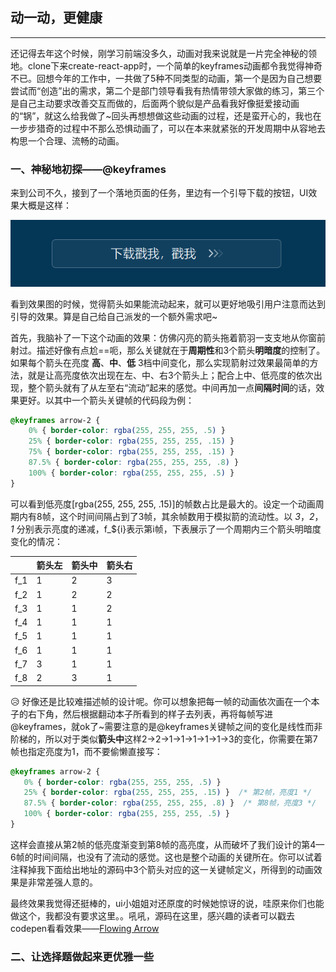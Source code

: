 ## 动一动，更健康
---

还记得去年这个时候，刚学习前端没多久，动画对我来说就是一片完全神秘的领地。clone下来create-react-app时，一个简单的keyframes动画都令我觉得神奇不已。回想今年的工作中，一共做了5种不同类型的动画，第一个是因为自己想要尝试而“创造”出的需求，第二个是部门领导看我有热情带领大家做的练习，第三个是自己主动要求改善交互而做的，后面两个貌似是产品看我好像挺爱接动画的“锅”，就这么给我做了~回头再想想做这些动画的过程，还是蛮开心的，我也在一步步猎奇的过程中不那么恐惧动画了，可以在本来就紧张的开发周期中从容地去构思一个合理、流畅的动画。


### 一、神秘地初探——@keyframes
来到公司不久，接到了一个落地页面的任务，里边有一个引导下载的按钮，UI效果大概是这样：

![ui效果图](./images/flowing-arrow-ui.png)

看到效果图的时候，觉得箭头如果能流动起来，就可以更好地吸引用户注意而达到引导的效果。算是自己给自己派发的一个额外需求吧~

首先，我脑补了一下这个动画的效果：仿佛闪亮的箭头拖着箭羽一支支地从你窗前射过。描述好像有点尬==呃，那么关键就在于**周期性**和3个箭头**明暗度**的控制了。如果每个箭头在亮度 **高**、**中**、**低** 3档中间变化，那么实现箭射过效果最简单的方法，就是让高亮度依次出现在左、中、右3个箭头上；配合上中、低亮度的依次出现，整个箭头就有了从左至右“流动”起来的感觉。中间再加一点**间隔时间**的话，效果更好。以其中一个箭头关键帧的代码段为例：
``` css
@keyframes arrow-2 {
    0% { border-color: rgba(255, 255, 255, .5) }
    25% { border-color: rgba(255, 255, 255, .15) }
    75% { border-color: rgba(255, 255, 255, .15) }
    87.5% { border-color: rgba(255, 255, 255, .8) }
    100% { border-color: rgba(255, 255, 255, .5) }
}
```
可以看到低亮度[rgba(255, 255, 255, .15)]的帧数占比是最大的。设定一个动画周期内有8帧，这个时间间隔占到了3帧，其余帧数用于模拟箭的流动性。以 *3*，*2*，*1* 分别表示亮度的递减，f_${i}表示第i帧，下表展示了一个周期内三个箭头明暗度变化的情况：

|     | 箭头左 | 箭头中 | 箭头右 |
| --- | --- | --- | --- |
| f_1 | 1 | 2 | 3 |
| f_2 | 1 | 2 | 2 |
| f_3 | 1 | 1 | 2 |
| f_4 | 1 | 1 | 1 |
| f_5 | 1 | 1 | 1 |
| f_6 | 1 | 1 | 1 |
| f_7 | 3 | 1 | 1 |
| f_8 | 2 | 3 | 1 |

:disappointed_relieved: 好像还是比较难描述帧的设计呢。你可以想象把每一帧的动画依次画在一个本子的右下角，然后根据翻动本子所看到的样子去列表，再将每帧写进@keyframes，就ok了~需要注意的是@keyframes关键帧之间的变化是线性而非阶梯的，所以对于类似**箭头中**这样2->2->1->1->1->1->1->3的变化，你需要在第7帧也指定亮度为1，而不要偷懒直接写：
 ``` css
 @keyframes arrow-2 {
    0% { border-color: rgba(255, 255, 255, .5) }
    25% { border-color: rgba(255, 255, 255, .15) }  /* 第2帧，亮度1 */
    87.5% { border-color: rgba(255, 255, 255, .8) }  /* 第8帧，亮度3 */
    100% { border-color: rgba(255, 255, 255, .5) }
}
 ```
这样会直接从第2帧的低亮度渐变到第8帧的高亮度，从而破坏了我们设计的第4—6帧的时间间隔，也没有了流动的感觉。这也是整个动画的关键所在。你可以试着注释掉我下面给出地址的源码中3个箭头对应的这一关键帧定义，所得到的动画效果是非常差强人意的。

最终效果我觉得还挺棒的，ui小姐姐对还原度的时候她惊讶的说，哇原来你们也能做这个，我都没有要求这里。。吼吼，源码在这里，感兴趣的读者可以戳去codepen看看效果——[Flowing Arrow](https://codepen.io/xiaodudu/pen/GyNKKL?editors=0100)

### 二、让选择题做起来更优雅一些